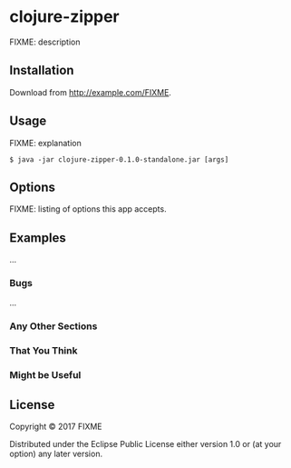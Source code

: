 # clojure-zipper

FIXME: description

## Installation

Download from http://example.com/FIXME.

## Usage

FIXME: explanation

    $ java -jar clojure-zipper-0.1.0-standalone.jar [args]

## Options

FIXME: listing of options this app accepts.

## Examples

...

### Bugs

...

### Any Other Sections
### That You Think
### Might be Useful

## License

Copyright © 2017 FIXME

Distributed under the Eclipse Public License either version 1.0 or (at
your option) any later version.
